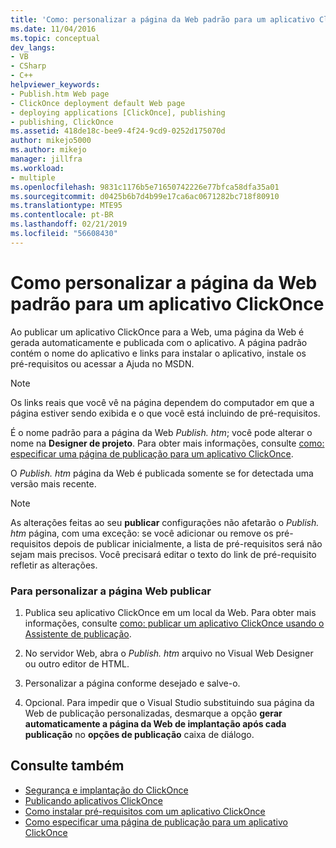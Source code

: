 ```yaml
---
title: 'Como: personalizar a página da Web padrão para um aplicativo ClickOnce | Microsoft Docs'
ms.date: 11/04/2016
ms.topic: conceptual
dev_langs:
- VB
- CSharp
- C++
helpviewer_keywords:
- Publish.htm Web page
- ClickOnce deployment default Web page
- deploying applications [ClickOnce], publishing
- publishing, ClickOnce
ms.assetid: 418de18c-bee9-4f24-9cd9-0252d175070d
author: mikejo5000
ms.author: mikejo
manager: jillfra
ms.workload:
- multiple
ms.openlocfilehash: 9831c1176b5e71650742226e77bfca58dfa35a01
ms.sourcegitcommit: d0425b6b7d4b99e17ca6ac0671282bc718f80910
ms.translationtype: MTE95
ms.contentlocale: pt-BR
ms.lasthandoff: 02/21/2019
ms.locfileid: "56608430"
---
```

# <a name="how-to-customize-the-default-web-page-for-a-clickonce-application"></a>Como personalizar a página da Web padrão para um aplicativo ClickOnce
Ao publicar um aplicativo ClickOnce para a Web, uma página da Web é gerada automaticamente e publicada com o aplicativo. A página padrão contém o nome do aplicativo e links para instalar o aplicativo, instale os pré-requisitos ou acessar a Ajuda no MSDN.

> [!NOTE]
>  Os links reais que você vê na página dependem do computador em que a página estiver sendo exibida e o que você está incluindo de pré-requisitos.

 É o nome padrão para a página da Web *Publish. htm*; você pode alterar o nome na **Designer de projeto**. Para obter mais informações, consulte [como: especificar uma página de publicação para um aplicativo ClickOnce](../deployment/how-to-specify-a-publish-page-for-a-clickonce-application.md).

 O *Publish. htm* página da Web é publicada somente se for detectada uma versão mais recente.

> [!NOTE]
>  As alterações feitas ao seu **publicar** configurações não afetarão o *Publish. htm* página, com uma exceção: se você adicionar ou remove os pré-requisitos depois de publicar inicialmente, a lista de pré-requisitos será não sejam mais precisos. Você precisará editar o texto do link de pré-requisito refletir as alterações.

### <a name="to-customize-the-publish-web-page"></a>Para personalizar a página Web publicar

1.  Publica seu aplicativo ClickOnce em um local da Web. Para obter mais informações, consulte [como: publicar um aplicativo ClickOnce usando o Assistente de publicação](../deployment/how-to-publish-a-clickonce-application-using-the-publish-wizard.md).

2.  No servidor Web, abra o *Publish. htm* arquivo no Visual Web Designer ou outro editor de HTML.

3.  Personalizar a página conforme desejado e salve-o.

4.  Opcional. Para impedir que o Visual Studio substituindo sua página da Web de publicação personalizadas, desmarque a opção **gerar automaticamente a página da Web de implantação após cada publicação** no **opções de publicação** caixa de diálogo.

## <a name="see-also"></a>Consulte também
- [Segurança e implantação do ClickOnce](../deployment/clickonce-security-and-deployment.md)
- [Publicando aplicativos ClickOnce](../deployment/publishing-clickonce-applications.md)
- [Como instalar pré-requisitos com um aplicativo ClickOnce](../deployment/how-to-install-prerequisites-with-a-clickonce-application.md)
- [Como especificar uma página de publicação para um aplicativo ClickOnce](../deployment/how-to-specify-a-publish-page-for-a-clickonce-application.md)